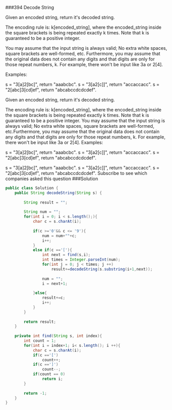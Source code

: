 ###394 Decode String

Given an encoded string, return it's decoded string.


The encoding rule is: k[encoded_string], where the encoded_string inside the square brackets is being repeated exactly k times. Note that k is guaranteed to be a positive integer.

You may assume that the input string is always valid; No extra white spaces, square brackets are well-formed, etc.
Furthermore, you may assume that the original data does not contain any digits and that digits are only for those repeat numbers, k. For example, there won't be input like 3a or 2[4].

Examples:

s = "3[a]2[bc]", return "aaabcbc".
s = "3[a2[c]]", return "accaccacc".
s = "2[abc]3[cd]ef", return "abcabccdcdcdef".


Given an encoded string, return it's decoded string.

The encoding rule is: k[encoded_string], where the encoded_string inside the square brackets is being repeated exactly k times. Note that k is guaranteed to be a positive integer.
You may assume that the input string is always valid; No extra white spaces, square brackets are well-formed, etc.Furthermore, you may assume that the original data does not contain any digits and that digits are only for those repeat numbers, k. For example, there won't be input like 3a or 2[4].
Examples:

s = "3[a]2[bc]", return "aaabcbc".
s = "3[a2[c]]", return "accaccacc".
s = "2[abc]3[cd]ef", return "abcabccdcdcdef".


s = "3[a]2[bc]", return "aaabcbc".
s = "3[a2[c]]", return "accaccacc".
s = "2[abc]3[cd]ef", return "abcabccdcdcdef".
Subscribe to see which companies asked this question
###Solution
```java
public class Solution {
    public String decodeString(String s) {
        
        String result = "";
        
        String num = "";
        for(int i = 0; i < s.length();){
            char c = s.charAt(i);
            
            if(c >='0'&& c <= '9'){
                num = num+""+c;
                i++;
            }
            else if(c =='['){
                int next = find(s,i);
                int times = Integer.parseInt(num);
                for(int j = 0; j < times; j ++)
                    result+=decodeString(s.substring(i+1,next));
                
                num = "";
                i = next+1;
                
            }else{
                result+=c;
                i++;
            }
        }
        
        return result;
    }
    
    private int find(String s, int index){
        int count = 1;
        for(int i = index+1; i< s.length(); i ++){
            char c = s.charAt(i);
            if(c =='[')
                count++;
            if(c ==']')
                count--;
            if(count == 0)
                return i;
        }
        
        return -1;
    }
}